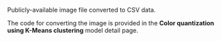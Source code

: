 Publicly-available image file converted to CSV data. 

The code for converting the image is provided in the **Color quantization using K-Means clustering** model detail page.<!--HONumber=35_1-->
